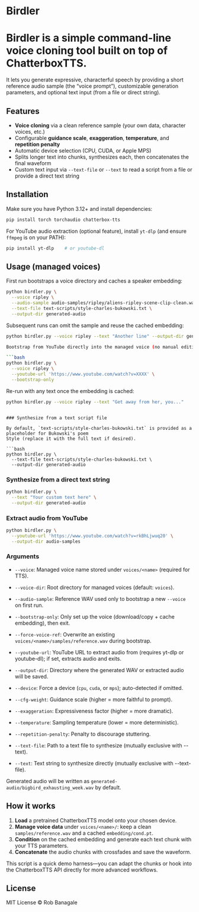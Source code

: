 # Birdler

# Birdler is a simple command-line voice cloning tool built on top of ChatterboxTTS.

It lets you generate expressive, characterful speech by providing a short reference
audio sample (the “voice prompt”), customizable generation parameters, and optional
text input (from a file or direct string).

## Features

- **Voice cloning** via a clean reference sample (your own data, character voices, etc.)
- Configurable **guidance scale**, **exaggeration**, **temperature**, and **repetition penalty**
- Automatic device selection (CPU, CUDA, or Apple MPS)
- Splits longer text into chunks, synthesizes each, then concatenates the final waveform
- Custom text input via `--text-file` or `--text` to read a script from a file or
  provide a direct text string

## Installation

Make sure you have Python 3.12+ and install dependencies:

```bash
pip install torch torchaudio chatterbox-tts
```

For YouTube audio extraction (optional feature), install `yt-dlp` (and ensure `ffmpeg` is on your PATH):

```bash
pip install yt-dlp    # or youtube-dl
```

## Usage (managed voices)

First run bootstraps a voice directory and caches a speaker embedding:

```bash
python birdler.py \
  --voice ripley \
  --audio-sample audio-samples/ripley/aliens-ripley-scene-clip-clean.wav \
  --text-file text-scripts/style-charles-bukowski.txt \
  --output-dir generated-audio
```

Subsequent runs can omit the sample and reuse the cached embedding:

```bash
python birdler.py --voice ripley --text "Another line" --output-dir generated-audio

Bootstrap from YouTube directly into the managed voice (no manual editing):

```bash
python birdler.py \
  --voice ripley \
  --youtube-url 'https://www.youtube.com/watch?v=XXXX' \
  --bootstrap-only
```

Re-run with any text once the embedding is cached:

```bash
python birdler.py --voice ripley --text "Get away from her, you..."
```
```

### Synthesize from a text script file

By default, `text-scripts/style-charles-bukowski.txt` is provided as a placeholder for Bukowski's poem
Style (replace it with the full text if desired).

```bash
python birdler.py \
  --text-file text-scripts/style-charles-bukowski.txt \
  --output-dir generated-audio
```

### Synthesize from a direct text string

```bash
python birdler.py \
  --text "Your custom text here" \
  --output-dir generated-audio
```

### Extract audio from YouTube

```bash
python birdler.py \
  --youtube-url 'https://www.youtube.com/watch?v=rkBhLjwuq20' \
  --output-dir audio-samples
```

### Arguments

- `--voice`: Managed voice name stored under `voices/<name>` (required for TTS).
- `--voice-dir`: Root directory for managed voices (default: `voices`).
- `--audio-sample`: Reference WAV used only to bootstrap a new `--voice` on first run.
- `--bootstrap-only`: Only set up the voice (download/copy + cache embedding), then exit.
- `--force-voice-ref`: Overwrite an existing `voices/<name>/samples/reference.wav` during bootstrap.
- `--youtube-url`: YouTube URL to extract audio from (requires yt-dlp or youtube-dl); if set, extracts audio and exits.
- `--output-dir`: Directory where the generated WAV or extracted audio will be saved.
- `--device`: Force a device (`cpu`, `cuda`, or `mps`); auto-detected if omitted.
- `--cfg-weight`: Guidance scale (higher = more faithful to prompt).
- `--exaggeration`: Expressiveness factor (higher = more dramatic).
- `--temperature`: Sampling temperature (lower = more deterministic).
- `--repetition-penalty`: Penalty to discourage stuttering.

- `--text-file`: Path to a text file to synthesize (mutually exclusive with --text).
- `--text`: Text string to synthesize directly (mutually exclusive with --text-file).

Generated audio will be written as `generated-audio/bigbird_exhausting_week.wav` by default.

## How it works

1. **Load** a pretrained ChatterboxTTS model onto your chosen device.
2. **Manage voice data** under `voices/<name>/`: keep a clean `samples/reference.wav` and a cached `embedding/cond.pt`.
3. **Condition** on the cached embedding and generate each text chunk with your TTS parameters.
4. **Concatenate** the audio chunks with crossfades and save the waveform.

This script is a quick demo harness—you can adapt the chunks or hook into the
ChatterboxTTS API directly for more advanced workflows.

## License

MIT License © Rob Banagale
